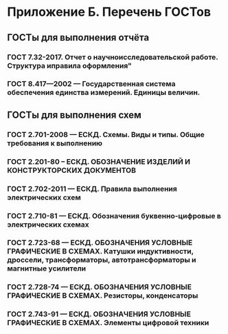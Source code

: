 # Приложение Б. Перечень ГОСТов

## ГОСТы для выполнения отчёта

### ГОСТ 7.32-2017. Отчет о научноисследовательской работе. Структура иправила оформления"

### ГОСТ 8.417—2002 — Государственная система обеспечения единства измерений. Единицы величин.

## ГОСТы для выполнения схем

### ГОСТ 2.701-2008 — ЕСКД. Схемы. Виды и типы. Общие требования к выполнению

### ГОСТ 2.201-80 – ЕСКД. ОБОЗНАЧЕНИЕ ИЗДЕЛИЙ И КОНСТРУКТОРСКИХ ДОКУМЕНТОВ

### ГОСТ 2.702-2011 — ЕСКД. Правила выполнения электрических схем

### ГОСТ 2.710-81 — ЕСКД. Обозначения буквенно-цифровые в электрических схемах

### ГОСТ 2.723-68 — ЕСКД. ОБОЗНАЧЕНИЯ УСЛОВНЫЕ ГРАФИЧЕСКИЕ В СХЕМАХ. Катушки индуктивности, дроссели, трансформаторы, автотрансформаторы и магнитные усилители

### ГОСТ 2.728-74 — ЕСКД. ОБОЗНАЧЕНИЯ УСЛОВНЫЕ ГРАФИЧЕСКИЕ В СХЕМАХ. Резисторы, конденсаторы

### ГОСТ 2.743-91 — ЕСКД. ОБОЗНАЧЕНИЯ УСЛОВНЫЕ ГРАФИЧЕСКИЕ В СХЕМАХ. Элементы цифровой техники



